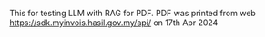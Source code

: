 This for testing LLM with RAG for PDF.
PDF was printed from web https://sdk.myinvois.hasil.gov.my/api/ on 17th Apr 2024
